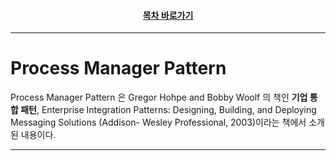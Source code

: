 <div align="center">

#### [목차 바로가기](https://github.com/dhslrl321/cqrs-journey-korean-ver/blob/master/Table%20of%20Contents.mdwn)

</div>

---

# Process Manager Pattern

Process Manager Pattern 은 Gregor Hohpe and Bobby Woolf 의 책인 **기업 통합 패턴**, Enterprise Integration Patterns: Designing, Building, and Deploying Messaging Solutions (Addison- Wesley Professional, 2003)이라는 책에서 소개된 내용이다.

---
